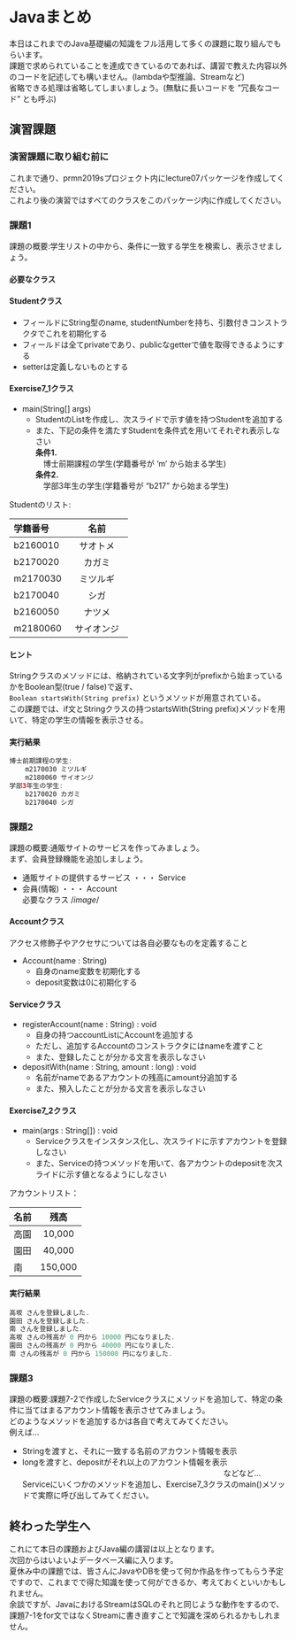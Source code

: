 # Javaまとめ

本日はこれまでのJava基礎編の知識をフル活用して多くの課題に取り組んでもらいます。</br>
課題で求められていることを達成できているのであれば、講習で教えた内容以外のコードを記述しても構いません。(lambdaや型推論、Streamなど)</br>
省略できる処理は省略してしまいましょう。(無駄に長いコードを ”冗長なコード” とも呼ぶ)</br>


## 演習課題

### 演習課題に取り組む前に

これまで通り、prmn2019sプロジェクト内にlecture07パッケージを作成してください。</br>
これより後の演習ではすべてのクラスをこのパッケージ内に作成してください。</br>

### 課題1

課題の概要:学生リストの中から、条件に一致する学生を検索し、表示させましょう。</br>

#### __必要なクラス__

#### Studentクラス

* フィールドにString型のname, studentNumberを持ち、引数付きコンストラクタでこれを初期化する</br>
* フィールドは全てprivateであり、publicなgetterで値を取得できるようにする</br>
* setterは定義しないものとする</br>

#### Exercise7_1クラス

* main(String[] args)
    * StudentのListを作成し、次スライドで示す値を持つStudentを追加する
    * また、下記の条件を満たすStudentを条件式を用いてそれぞれ表示しなさい</br>
__条件1.__</br>
　博士前期課程の学生(学籍番号が ‘m’ から始まる学生)</br>
__条件2.__</br>
　学部3年生の学生(学籍番号が “b217” から始まる学生)</br>
 
Studentのリスト:

|学籍番号|名前　　　　|
|:-------|:------:|
|b2160010|サオトメ　|
|b2170020|カガミ　　|
|m2170030|ミツルギ　|
|b2170040|シガ　　　|
|b2160050|ナツメ　　|
|m2180060|サイオンジ|

#### ヒント

Stringクラスのメソッドには、格納されている文字列がprefixから始まっているかをBoolean型(true / false)で返す、</br>
		`Boolean startsWith(String prefix)`
	というメソッドが用意されている。</br>
この課題では、if文とStringクラスの持つstartsWith(String prefix)メソッドを用いて、特定の学生の情報を表示させる。</br>

#### 実行結果


```java
博士前期課程の学生:
	m2170030 ミツルギ
	m2180060 サイオンジ
学部3年生の学生:
	b2170020 カガミ
	b2170040 シガ
```

### 課題2

課題の概要:通販サイトのサービスを作ってみましょう。</br>
まず、会員登録機能を追加しましょう。</br>
* 通販サイトの提供するサービス ・・・ Service
* 会員(情報) ・・・ Account</br>
必要なクラス
/*image*/</br>

#### Accountクラス

アクセス修飾子やアクセサについては各自必要なものを定義すること</br>
* Account(name : String)
  * 自身のname変数を初期化する
  * deposit変数は0に初期化する

#### Serviceクラス

* registerAccount(name : String) : void
  * 自身の持つaccountListにAccountを追加する
  * ただし、追加するAccountのコンストラクタにはnameを渡すこと
  * また、登録したことが分かる文言を表示しなさい
* depositWith(name : String, amount : long) : void
  * 名前がnameであるアカウントの残高にamount分追加する
  * また、預入したことが分かる文言を表示しなさい
#### Exercise7_2クラス

* main(args : String[]) : void
  * Serviceクラスをインスタンス化し、次スライドに示すアカウントを登録しなさい
  * また、Serviceの持つメソッドを用いて、各アカウントのdepositを次スライドに示す値となるようにしなさい


アカウントリスト：

|名前|残高    |
|:---|:----:|
|高園|10,000 |
|園田|40,000 |
|南　|150,000|

#### 実行結果


```java
高坂 さんを登録しました.
園田 さんを登録しました.
南 さんを登録しました.
高坂 さんの残高が 0 円から 10000 円になりました.
園田 さんの残高が 0 円から 40000 円になりました.
南 さんの残高が 0 円から 150000 円になりました.
```


### 課題3

課題の概要:課題7-2で作成したServiceクラスにメソッドを追加して、特定の条件に当てはまるアカウント情報を表示させてみましょう。</br>
どのようなメソッドを追加するかは各自で考えてみてください。</br>
例えば...</br>
* Stringを渡すと、それに一致する名前のアカウント情報を表示
* longを渡すと、depositがそれ以上のアカウント情報を表示</br>
　　　　　　　　　　　　　　　　　　　　　　　　　　などなど...  
Serviceにいくつかのメソッドを追加し、Exercise7_3クラスのmain()メソッドで実際に呼び出してみてください。

## 終わった学生へ

これにて本日の課題およびJava編の講習は以上となります。</br>
次回からはいよいよデータベース編に入ります。</br>
夏休み中の課題では、皆さんにJavaやDBを使って何か作品を作ってもらう予定ですので、これまでで得た知識を使って何ができるか、考えておくといいかもしれません。</br>
余談ですが、JavaにおけるStreamはSQLのそれと同じような動作をするので、課題7-1をfor文ではなくStreamに書き直すことで知識を深められるかもしれません。

